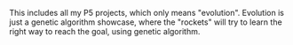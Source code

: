 This includes all my P5 projects, which only means "evolution". Evolution is just a genetic algorithm showcase, where the "rockets" will try to learn the right way to reach the goal, using genetic algorithm.